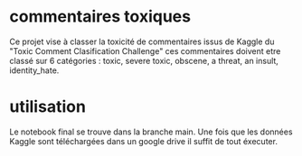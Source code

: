 # commentaires toxiques
Ce projet vise à classer la toxicité de commentaires issus de Kaggle du "Toxic Comment Clasification Challenge"
ces commentaires doivent etre classé sur 6 catégories : toxic, severe toxic, obscene, a threat, an insult, identity_hate.

# utilisation
Le notebook final se trouve dans la branche main.
Une fois que les données Kaggle sont téléchargées dans un google drive il suffit de tout éxecuter.
